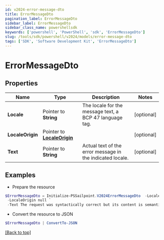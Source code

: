 ```yaml
---
id: v2024-error-message-dto
title: ErrorMessageDto
pagination_label: ErrorMessageDto
sidebar_label: ErrorMessageDto
sidebar_class_name: powershellsdk
keywords: ['powershell', 'PowerShell', 'sdk', 'ErrorMessageDto'] 
slug: /tools/sdk/powershell/v2024/models/error-message-dto
tags: ['SDK', 'Software Development Kit', 'ErrorMessageDto']
---
```



# ErrorMessageDto

## Properties

Name | Type | Description | Notes
------------ | ------------- | ------------- | -------------
**Locale** |  Pointer to **String** | The locale for the message text, a BCP 47 language tag. | [optional] 
**LocaleOrigin** |  Pointer to [**LocaleOrigin**](locale-origin) |  | [optional] 
**Text** |  Pointer to **String** | Actual text of the error message in the indicated locale. | [optional] 

## Examples

- Prepare the resource
```powershell
$ErrorMessageDto = Initialize-PSSailpoint.V2024ErrorMessageDto  -Locale en-US `
 -LocaleOrigin null `
 -Text The request was syntactically correct but its content is semantically invalid.
```

- Convert the resource to JSON
```powershell
$ErrorMessageDto | ConvertTo-JSON
```


[[Back to top]](#) 


